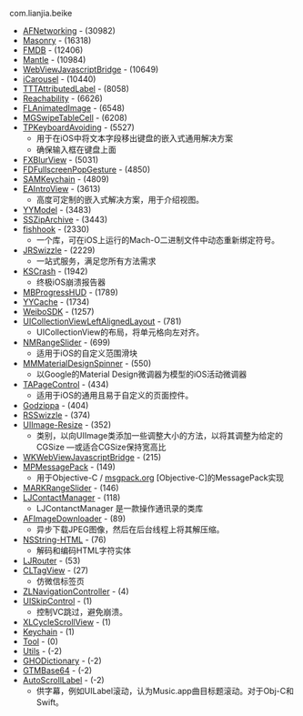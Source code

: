 com.lianjia.beike



- [AFNetworking](https://github.com/AFNetworking/AFNetworking.git) - (30982)
- [Masonry](https://github.com/cloudkite/Masonry.git) - (16318)
- [FMDB](https://github.com/ccgus/fmdb.git) - (12406)
- [Mantle](https://github.com/github/Mantle.git) - (10984)
- [WebViewJavascriptBridge](https://github.com/marcuswestin/WebViewJavascriptBridge.git) - (10649)
- [iCarousel](https://github.com/nicklockwood/iCarousel.git) - (10440)
- [TTTAttributedLabel](https://github.com/mattt/TTTAttributedLabel.git) - (8058)
- [Reachability](https://github.com/tonymillion/Reachability.git) - (6626)
- [FLAnimatedImage](https://github.com/Flipboard/FLAnimatedImage.git) - (6548)
- [MGSwipeTableCell](https://github.com/MortimerGoro/MGSwipeTableCell.git) - (6208)
- [TPKeyboardAvoiding](https://github.com/michaeltyson/TPKeyboardAvoiding.git) - (5527)
    - 用于在iOS中将文本字段移出键盘的嵌入式通用解决方案
    - 确保输入框在键盘上面
- [FXBlurView](https://github.com/nicklockwood/FXBlurView.git) - (5031)
- [FDFullscreenPopGesture](https://github.com/forkingdog/FDFullscreenPopGesture.git) - (4850)
- [SAMKeychain](https://github.com/soffes/samkeychain.git) - (4809)
- [EAIntroView](https://github.com/ealeksandrov/EAIntroView.git) - (3613)
    - 高度可定制的嵌入式解决方案，用于介绍视图。
- [YYModel](https://github.com/ibireme/YYModel.git) - (3483)
- [SSZipArchive](https://github.com/ZipArchive/ZipArchive.git) - (3443)
- [fishhook](https://github.com/facebook/fishhook.git) - (2330)
    - 一个库，可在iOS上运行的Mach-O二进制文件中动态重新绑定符号。
- [JRSwizzle](https://github.com/rentzsch/jrswizzle.git) - (2229)
    - 一站式服务，满足您所有方法需求
- [KSCrash](https://github.com/kstenerud/KSCrash.git) - (1942)
    - 终极iOS崩溃报告器
- [MBProgressHUD](https://github.com/matej/MBProgressHUD.git) - (1789)
- [YYCache](https://github.com/ibireme/YYCache.git) - (1734)
- [WeiboSDK](https://github.com/sinaweibosdk/weibo_ios_sdk.git) - (1257)
- [UICollectionViewLeftAlignedLayout](https://github.com/mokagio/UICollectionViewLeftAlignedLayout.git) - (781)
    - UICollectionView的布局，将单元格向左对齐。
- [NMRangeSlider](https://github.com/muZZkat/NMRangeSlider.git) - (699)
    - 适用于iOS的自定义范围滑块
- [MMMaterialDesignSpinner](https://github.com/misterwell/MMMaterialDesignSpinner.git) - (550)
    - 以Google的Material Design微调器为模型的iOS活动微调器
- [TAPageControl](https://github.com/TanguyAladenise/TAPageControl.git) - (434)
    - 适用于iOS的通用且易于自定义的页面控件。
- [Godzippa](https://github.com/mattt/Godzippa.git) - (404)
- [RSSwizzle](https://github.com/rabovik/RSSwizzle.git) - (374)
- [UIImage-Resize](https://github.com/AliSoftware/UIImage-Resize.git) - (352)
    - 类别，以向UIImage类添加一些调整大小的方法，以将其调整为给定的CGSize —或适合CGSize保持宽高比
- [WKWebViewJavascriptBridge](https://github.com/Lision/WKWebViewJavascriptBridge.git) - (215)
- [MPMessagePack](https://github.com/gabriel/MPMessagePack.git) - (149)
    - 用于Objective-C / [msgpack.org](http://msgpack.org/) [Objective-C]的MessagePack实现
- [MARKRangeSlider](https://github.com/markvaldy/MARKRangeSlider.git) - (146)
- [LJContactManager](https://github.com/leejayID/LJContactManager.git) - (118)
    - LJContanctManager 是一款操作通讯录的类库
- [AFImageDownloader](https://github.com/ashfurrow/AFImageDownloader.git) - (89)
    - 异步下载JPEG图像，然后在后台线程上将其解压缩。
- [NSString-HTML](https://github.com/Koolistov/NSString-HTML.git) - (76)
    - 解码和编码HTML字符实体
- [LJRouter](https://github.com/LianjiaTech/LJRouter.git) - (53)
- [CLTagView](https://github.com/VamCriss/CLTagView.git) - (27)
    - 仿微信标签页
- [ZLNavigationController](https://github.com/PatrickChow/ZLNavigationController.git) - (4)
- [UISkipControl](https://github.com/AKZHW/UISkipControl.git) - (1)
    - 控制VC跳过，避免崩溃。
- [XLCycleScrollView](https://github.com/marlonxlj/XLCycleScrollView.git) - (1)
- [Keychain](https://github.com/pkrll/Keychain.git) - (1)
- [Tool](https://git.oschina.net/qyu/Tool.git) - (0)
- [Utils](https://github.com/chamira/Utils.git) - (-2)
- [GHODictionary](https://github.com/gabriel/GHODictionary.git) - (-2)
- [GTMBase64](https://github.com/MxABC/GTMBase64.git) - (-2)
- [AutoScrollLabel](https://github.com/cbess/AutoScrollLabel.git) - (-2)
    - 供字幕，例如UILabel滚动，认为Music.app曲目标题滚动。对于Obj-C和Swift。